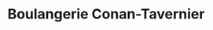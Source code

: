 ---
title: "Boulangerie Conan-Tavernier"
url: /viglain/boulangerie-conan-tavernier/
shop: Bäckerei
---
